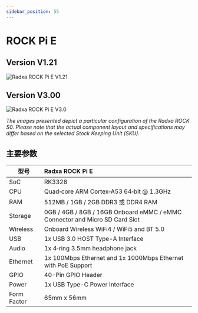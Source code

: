 ```yaml
---
sidebar_position: 55
---
```


# ROCK Pi E

## Version V1.21

![Radxa ROCK Pi E V1.21](/img/rockpi/pie/marked_rock_pi_e_v1210.webp)

## Version V3.00

![Radxa ROCK Pi E V3.0](/img/rockpi/pie/marked_rock_pi_e_v3000.webp)

_The images presented depict a particular configuration of the Radxa ROCK S0. Please note that the actual component layout and specifications may differ based on the selected Stock Keeping Unit (SKU)._

## 主要参数

| 型号        | Radxa ROCK Pi E                                                             |
| ----------- | :-------------------------------------------------------------------------- |
| SoC         | RK3328                                                                      |
| CPU         | Quad‑core ARM Cortex‑A53 64‑bit @ 1.3GHz                                    |
| RAM         | 512MB / 1GB / 2GB DDR3 或 DDR4 RAM                                          |
| Storage     | 0GB / 4GB / 8GB / 16GB Onboard eMMC / eMMC Connector and Micro SD Card Slot |
| Wireless    | Onboard Wireless WiFi4 / WiFi5 and BT 5.0                                   |
| USB         | 1x USB 3.0 HOST Type-A Interface                                            |
| Audio       | 1x 4‑ring 3.5mm headphone jack                                              |
| Ethernet    | 1x 100Mbps Ethernet and 1x 1000Mbps Ethernet with PoE Support               |
| GPIO        | 40-Pin GPIO Header                                                          |
| Power       | 1x USB Type-C Power Interface                                               |
| Form Factor | 65mm x 56mm                                                                 |
